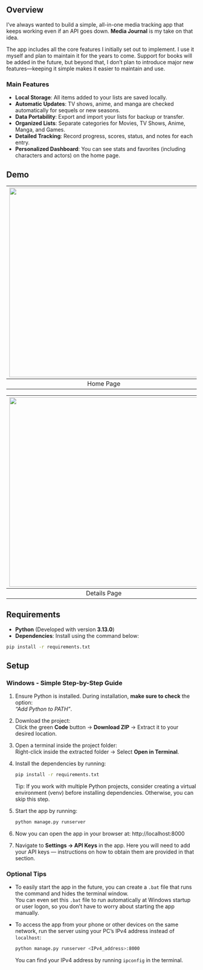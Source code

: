 ## Overview

I’ve always wanted to build a simple, all-in-one media tracking app that keeps working even if an API goes down. **Media Journal** is my take on that idea.

The app includes all the core features I initially set out to implement. I use it myself and plan to maintain it for the years to come. Support for books will be added in the future, but beyond that, I don’t plan to introduce major new features—keeping it simple makes it easier to maintain and use.

### Main Features

- **Local Storage**: All items added to your lists are saved locally.  
- **Automatic Updates**: TV shows, anime, and manga are checked automatically for sequels or new seasons.  
- **Data Portability**: Export and import your lists for backup or transfer.  
- **Organized Lists**: Separate categories for Movies, TV Shows, Anime, Manga, and Games.  
- **Detailed Tracking**: Record progress, scores, status, and notes for each entry.  
- **Personalized Dashboard**: You can see stats and favorites (including characters and actors) on the home page.

## Demo  
| <img src="https://github.com/user-attachments/assets/00012d40-b481-4e67-969a-cc7b99abf568" width="500" /> | <img src="https://github.com/user-attachments/assets/1d5f49cb-7f0b-4fd7-93ba-5c77c8266884" width="500" /> |
| :-----------------------------------------: | :-----------------------------------------: |
|                 Home Page                    |               List Example                   |

| <img src="https://github.com/user-attachments/assets/8d4f32af-7adf-4f07-b048-2221cc245157" width="500" /> | <img src="https://github.com/user-attachments/assets/65ef3080-67b1-424a-a894-1276284c2567" width="500" /> |
| :-----------------------------------------: | :-----------------------------------------: |
|               Details Page                  |               Edit                   |

## Requirements  
- **Python** (Developed with version **3.13.0**)  
- **Dependencies**: Install using the command below:  

```sh
pip install -r requirements.txt
```
## Setup

### Windows - Simple Step-by-Step Guide

1. Ensure Python is installed. During installation, **make sure to check** the option:  
   *“Add Python to PATH”*.

2. Download the project:  
   Click the green **Code** button → **Download ZIP** → Extract it to your desired location.

3. Open a terminal inside the project folder:  
   Right-click inside the extracted folder → Select **Open in Terminal**.

4. Install the dependencies by running:  
   ```sh
   pip install -r requirements.txt
   ```
   Tip: If you work with multiple Python projects, consider creating a virtual environment (venv) before installing dependencies. Otherwise, you can skip this step. 
5. Start the app by running:
   ```sh
   python manage.py runserver
   ```

6. Now you can open the app in your browser at: http://localhost:8000
7. Navigate to **Settings → API Keys** in the app.
   Here you will need to add your API keys — instructions on how to obtain them are provided in that section.

### Optional Tips

- To easily start the app in the future, you can create a `.bat` file that runs the command and hides the terminal window.  
  You can even set this `.bat` file to run automatically at Windows startup or user logon, so you don’t have to worry about starting the app manually.

- To access the app from your phone or other devices on the same network, run the server using your PC’s IPv4 address instead of `localhost`:

  ```sh
  python manage.py runserver <IPv4_address>:8000
  ```
   You can find your IPv4 address by running `ipconfig` in the terminal.

